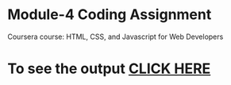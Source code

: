 

# Module-4 Coding Assignment

Coursera course: HTML, CSS, and Javascript for Web Developers

# To see the output [CLICK HERE](https://krishna55555-cpu.github.io/HTML-CSS-and-JavaScript-for-Web-Developers/Assignments/module-4/index.html)

